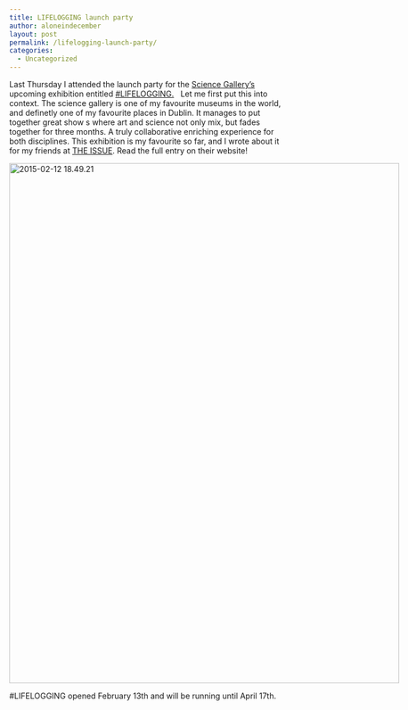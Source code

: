```yaml
---
title: LIFELOGGING launch party
author: aloneindecember
layout: post
permalink: /lifelogging-launch-party/
categories:
  - Uncategorized
---
```

Last Thursday I attended the launch party for the [Science Gallery&#8217;s][1] upcoming exhibition entitled [#LIFELOGGING.][2]   Let me first put this into context. The science gallery is one of my favourite museums in the world, and definetly one of my favourite places in Dublin. It manages to put together great show s where art and science not only mix, but fades together for three months. A truly collaborative enriching experience for both disciplines. This exhibition is my favourite so far, and I wrote about it for my friends at [THE ISSUE][3]. Read the full entry on their website!

<div id="attachment_455" style="width: 710px" class="wp-caption aligncenter">
  <a href="http://aloneindecember.com/words/wp-content/uploads/2015/02/2015-02-12-18.49.21.jpg"><img class="wp-image-455 size-large" src="http://aloneindecember.com/words/wp-content/uploads/2015/02/2015-02-12-18.49.21-768x1024.jpg" alt="2015-02-12 18.49.21" width="700" height="933" /></a>
  
  <p class="wp-caption-text">
    #LIFELOGGING opened February 13th and will be running until April 17th.
  </p>
</div>

 [1]: https://dublin.sciencegallery.com
 [2]: https://dublin.sciencegallery.com/lifelogging
 [3]: http://theissuemagazine.com